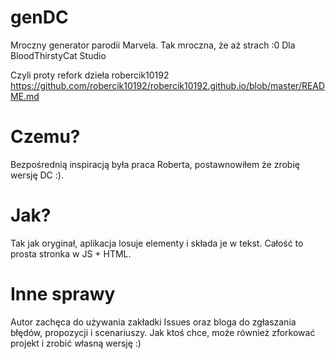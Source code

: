 # genDC
Mroczny generator parodii Marvela.
Tak mroczna, że aż strach :0
Dla BloodThirstyCat Studio

Czyli proty refork dzieła robercik10192
https://github.com/robercik10192/robercik10192.github.io/blob/master/README.md

<h1>Czemu?</h1>
Bezpośrednią inspiracją była praca Roberta, postawnowiłem że zrobię wersję DC :).

<h1>Jak?</h1>
Tak jak oryginał, aplikacja losuje elementy i składa je w tekst. Całość to prosta stronka w JS + HTML.

<h1>Inne sprawy</h1>
Autor zachęca do używania zakładki Issues oraz bloga do zgłaszania błędów, propozycji i scenariuszy. 
Jak ktoś chce, może również zforkować projekt i zrobić własną wersję :)
